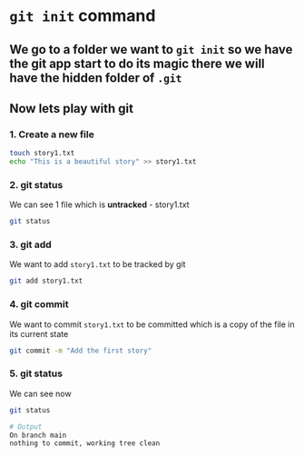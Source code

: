# `git init` command

## We go to a folder we want to `git init` so we have the git app start to do its magic there we will have the hidden folder of `.git`

## Now lets play with git

### 1. Create a new file

```bash
touch story1.txt
echo "This is a beautiful story" >> story1.txt
```

### 2. git status

We can see 1 file which is **untracked** - story1.txt

```bash
git status
```

### 3. git add

We want to add `story1.txt` to be tracked by git

```bash
git add story1.txt
```

### 4. git commit

We want to commit `story1.txt` to be committed
which is a copy of the file in its current state

```bash
git commit -m "Add the first story"
```

### 5. git status

We can see now

```bash
git status

# Output
On branch main
nothing to commit, working tree clean
```
